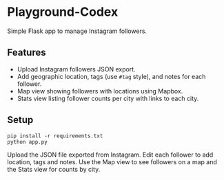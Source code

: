 # Playground-Codex

Simple Flask app to manage Instagram followers.

## Features
- Upload Instagram followers JSON export.
- Add geographic location, tags (use `#tag` style), and notes for each follower.
- Map view showing followers with locations using Mapbox.
- Stats view listing follower counts per city with links to each city.

## Setup
```
pip install -r requirements.txt
python app.py
```

Upload the JSON file exported from Instagram. Edit each follower to add location, tags and notes. Use the Map view to see followers on a map and the Stats view for counts by city.
